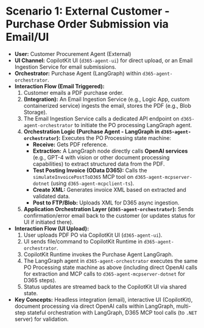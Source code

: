 # Scenario 1: External Customer - Purchase Order Submission via Email/UI

*   **User:** Customer Procurement Agent (External)
*   **UI Channel:** CopilotKit UI (`d365-agent-ui`) for direct upload, or an Email Ingestion Service for email submissions.
*   **Orchestrator:** Purchase Agent (LangGraph) within `d365-agent-orchestrator`.
*   **Interaction Flow (Email Triggered):**
    1.  Customer emails a PDF purchase order.
    2.  **(Integration):** An Email Ingestion Service (e.g., Logic App, custom containerized service) ingests the email, stores the PDF (e.g., Blob Storage).
    3.  The Email Ingestion Service calls a dedicated API endpoint on `d365-agent-orchestrator` to initiate the PO processing LangGraph agent.
    4.  **Orchestration Logic (Purchase Agent - LangGraph in `d365-agent-orchestrator`):** Executes the PO Processing state machine:
        *   **Receive:** Gets PDF reference.
        *   **Extraction:** A LangGraph node directly calls **OpenAI services** (e.g., GPT-4 with vision or other document processing capabilities) to extract structured data from the PDF.
        *   **Test Posting Invoice (OData D365):** Calls the `simulateInvoicePostToD365` MCP tool on `d365-agent-mcpserver-dotnet` (using `d365-agent-mcpclient-ts`).
        *   **Create XML:** Generates invoice XML based on extracted and validated data.
        *   **Post to FTP/Blob:** Uploads XML for D365 async ingestion.
    5.  **Application Orchestration Layer (`d365-agent-orchestrator`):** Sends confirmation/error email back to the customer (or updates status for UI if initiated there).
*   **Interaction Flow (UI Upload):**
    1.  User uploads PDF PO via CopilotKit UI (`d365-agent-ui`).
    2.  UI sends file/command to CopilotKit Runtime in `d365-agent-orchestrator`.
    3.  CopilotKit Runtime invokes the Purchase Agent LangGraph.
    4.  The LangGraph agent in `d365-agent-orchestrator` executes the same PO Processing state machine as above (including direct OpenAI calls for extraction and MCP calls to `d365-agent-mcpserver-dotnet` for D365 steps).
    5.  Status updates are streamed back to the CopilotKit UI via shared state.
*   **Key Concepts:** Headless integration (email), interactive UI (CopilotKit), document processing via direct OpenAI calls within LangGraph, multi-step stateful orchestration with LangGraph, D365 MCP tool calls (to `.NET` server) for validation.

